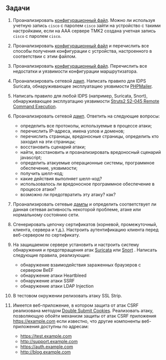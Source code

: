 ## Задачи

1. Проанализировать [конфигурационный файл](https://github.com/tsu-iscd/network-security/blob/master/config1.conf). Можно ли используя учетную запись `cisco` с паролем `cisco`
зайти на устройство с такими настройками, если на AAA сервере TMK2 создана учетная запись `cisco` с паролем `cisco`.

2. Проанализировать [конфигурационный файл](https://github.com/tsu-iscd/network-security/blob/master/config2.conf) и перечислить все способы получения конфигурации с устройства,
настроенного в соответствии с этим файлом.

3. Проанализировать [конфигурационный файл](https://github.com/tsu-iscd/network-security/blob/master/config3.conf). Перечислить все недостатки и уязвимости конфигурации маршрутизатора.

4. Проанализировать сетевой [дамп](https://github.com/tsu-iscd/network-security/blob/master/labs/phpmailer.pcapng). Написать правило для IDPS Suricata, обнаруживающее эксплуатацию уязвимости [PHPMailer](https://github.com/opsxcq/exploit-CVE-2016-10033).

5. Написать правило для любой IDPS (например, Suricata, Snort), обнаруживающее эксплуатацию уязвимости [Struts2 S2-045 Remote Command Execution](https://packetstormsecurity.com/files/141494/Struts2-S2-045-Remote-Command-Execution.html).

6. Проанализировать сетевой [дамп](https://github.com/tsu-iscd/network-security/blob/master/labs/suspicious-time.pcap). 
Ответить на следующие вопросы:
    * определить все протоколы, используемые в процессе атаки;
    * перечислить IP-адреса, имена узлов и доменов;
    * перечислить страницы, вредоносные страницы, определить кто заходил на эти страницы;
    * восстановить сценарий атаки;
    * найти, восстановить и проанализировать вредоносный сценарий javascript;
    * определить атакуемые операционные системы, программное обеспечение, уязвимости;
    * получить шелл-код;
    * какие действия выполняет шелл-код?
    * использовалось ли вредоносное программное обеспечение в процессе атаки? 
    * возможно ли предотвратить эту атаку? как?
    
7. Проанализировать сетевые [дампы](https://github.com/tsu-iscd/network-security/tree/master/labs/attack_dumps) и определить соответствует ли данная сетевая активность некоторой проблеме, атаке или нормальному состоянию сети.

8. Сгенерировать цепочку сертификатов (корневой, промежуточный, клиента, сервера и т.д.). Настроить аутентификацию клиента перед веб-сервером по сертификату.

9. На защищаемом сервере установить и настроить систему обнаружения и предотвращения атак [Suricata](http://suricata-ids.org/) или [Snort](https://www.snort.org/) . Написать следующие правила, реализующие:
      * обнаружение взаимодействия зараженных браузеров с сервером BeEF
      * обнаружение атаки Heartbleed
      * обнаружение атаки SSRF
      * обнаружение атаки LDAP Injection 

10. В тестовом окружении релизовать атаку SSL Strip.

11. Имеется веб-приложение, в котором защита от атак CSRF реализована методом [Double Submit Cookies](https://www.owasp.org/index.php/Cross-Site_Request_Forgery_(CSRF)_Prevention_Cheat_Sheet). Реализовать атаку, позволяющую обойти механизм защиты от атак CSRF приложения https://example.com если известно, что другие компоненты веб-приложения доступны по адресам:
      * https://test.example.com
      * http://support.example.com
      * https://auth.example.com
      * http://blog.example.com
